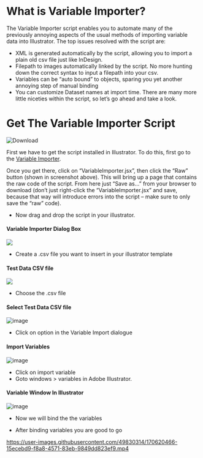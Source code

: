 # What is Variable Importer?

The Variable Importer script enables you to automate many of the previously annoying aspects of the usual methods of importing variable data into Illustrator.
The top issues resolved with the script are:
- XML is generated automatically by the script, allowing you to import a plain old csv file just like InDesign.
- Filepath to images automatically linked by the script. No more hunting down the correct syntax to input a filepath into your csv.
- Variables can be “auto bound” to objects, sparing you yet another annoying step of manual binding
- You can customize Dataset names at import time.
There are many more little niceties within the script, so let’s go ahead and take a look.

# Get The Variable Importer Script

![Download](https://cdn.loom.com/images/originals/970bed8321424ee2a399626e8735f660.jpg?Policy=eyJTdGF0ZW1lbnQiOlt7IlJlc291cmNlIjoiaHR0cHM6Ly9jZG4ubG9vbS5jb20vaW1hZ2VzL29yaWdpbmFscy85NzBiZWQ4MzIxNDI0ZWUyYTM5OTYyNmU4NzM1ZjY2MC5qcGciLCJDb25kaXRpb24iOnsiRGF0ZUxlc3NUaGFuIjp7IkFXUzpFcG9jaFRpbWUiOjE2NTM3MDQzNjl9fX1dfQ__&Key-Pair-Id=APKAJQIC5BGSW7XXK7FQ&Signature=nL-VDQopLaBjfxk-MOauMVg1tyCjf4R5NLG2wcOTKJBb9u8RD344JFDNLDmDdWVpJLgKGJA0HXB2%7EvgTm6-3zEYPqfHYy0Ur2E7%7EpBy85fNA%7EB1yQcdq33T1uclfn3tZnV1X2dp3vb7BnqXYkta4sk3yX0-VmrFme7GQB9wZgfAoVMPuXTCTSFpXBYF0eWcnPnh8zjzkHgt%7ELW7RGWrMpshr1JibU0rY2f0fSgbvj4NME%7EjLA76giWrXcKNb2HM-KqlptWirvQI23rNB0FD1qDV6aTY7Hdlbhs61EEmY4L5IuWowCiY9UJumC%7ERtvZZaX8zEjn4lMwEQQrQ81sUq8A__)


First we have to get the script installed in Illustrator. To do this, first go to the [Variable Importer](https://github.com/zawahirkashif/VariableImporter).

Once you get there, click on “VariableImporter.jsx”, then click the “Raw” button (shown in screenshot above). This will bring up a page that contains the raw code of the script. From here just “Save as…” from your browser to download (don’t just right-click the “VariableImporter.jsx” and save, because that way will introduce errors into the script – make sure to only save the “raw” code).

- Now drag and drop the script in your illustrator.
#### Variable Importer Dialog Box
![](https://cdn.loom.com/images/originals/2ae4802d23a9443eb9bbf5bd4ff3854c.jpg?Policy=eyJTdGF0ZW1lbnQiOlt7IlJlc291cmNlIjoiaHR0cHM6Ly9jZG4ubG9vbS5jb20vaW1hZ2VzL29yaWdpbmFscy8yYWU0ODAyZDIzYTk0NDNlYjliYmY1YmQ0ZmYzODU0Yy5qcGciLCJDb25kaXRpb24iOnsiRGF0ZUxlc3NUaGFuIjp7IkFXUzpFcG9jaFRpbWUiOjE2NTM3MDU1Nzl9fX1dfQ__&Key-Pair-Id=APKAJQIC5BGSW7XXK7FQ&Signature=eoK9luv8U86sDXZrNCZ5sYiUUyjjqEhBD%7E8pWCV9Wt9w6ekRqCNPuk3gFDalKrre1gAI%7EDjxM7tBWNNtkoRsAEf0GvqerVBFHhEhbbAU6iKAxss1y%7EjhhgzNp02QG6tTeaxtUgcI%7Euf916zj4qeJm1%7EQ04hC%7ECyYTYRN9V30AdoJsiFXulLEqNXOtTiaVAU15JCX%7EjW6IgZ2hy6DUlGCAXmyl4%7EsrLa6opzV65lkEqN%7E2T1GCY-xUk7qY0lcXlnNSHpV6R0yCvw-qkzPe6x-aSQTksO0lq0GziL5uxeNOAQ2TXY-syfoc6JoCZc3gW6QSb6cxEliII71AHTkbE9vtg__)

- Create a .csv file you want to insert in your illustrator template
#### Test Data CSV file
![](https://cdn.loom.com/images/originals/376d699856a440fbafa108059f606369.jpg?Policy=eyJTdGF0ZW1lbnQiOlt7IlJlc291cmNlIjoiaHR0cHM6Ly9jZG4ubG9vbS5jb20vaW1hZ2VzL29yaWdpbmFscy8zNzZkNjk5ODU2YTQ0MGZiYWZhMTA4MDU5ZjYwNjM2OS5qcGciLCJDb25kaXRpb24iOnsiRGF0ZUxlc3NUaGFuIjp7IkFXUzpFcG9jaFRpbWUiOjE2NTM3MDU4MzF9fX1dfQ__&Key-Pair-Id=APKAJQIC5BGSW7XXK7FQ&Signature=R1Nw9x9V3lbIl6L6k6t30%7EuSbdDXL%7EUHG4GwYuyzc9v%7EP0glHxk6kcTDpmr2l1fxoaOcKTSPKtGTujPOTK-QbIwQj0MUotADZjFIZA7XRiZO4aKehbPYtwqWpcMgyTMPUYCjZ-MR0h2zrwrv11BFGYQZFTb0EQRhxhjlRMGkaCuwa4T7p%7EEkKh-MUqxZX68LgL1XZowSeAO-nZ3EK2359hf0B4uRno-puYbw81MYV4wdOCSdgDpsIPwU2Jnt28F9QzPvNrWVAoGjvqbOcl237Kzi5EYcYPxXiH2NfI14lhb1%7EntR7H2kVqtYC7FpORLYV-EM13bNFIcstk3LUte3mA__)

- Choose the .csv file 
#### Select Test Data CSV file
![image](https://user-images.githubusercontent.com/49830314/170618857-322a5564-02f7-4b45-aace-b77d8734d16f.png)

- Click on option in the Variable Import dialogue 
#### Import Variables
![image](https://user-images.githubusercontent.com/49830314/170618960-7a2f84f5-3a67-4fa0-b73c-434f83a2e183.png)
- Click on import variable
- Goto windows > variables in Adobe Illustrator.
#### Variable Window In Illustrator
![image](https://user-images.githubusercontent.com/49830314/170619269-2ff34fe6-9a5d-469f-8c21-af734786164a.png)

- Now we will bind the the variables

- After binding variables you are good to go

https://user-images.githubusercontent.com/49830314/170620466-15ecebd9-f8a8-4571-83eb-9849dd823ef9.mp4







